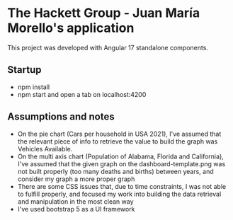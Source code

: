 # The Hackett Group - Juan María Morello's application

This project was developed with Angular 17 standalone components.

## Startup

- npm install
- npm start and open a tab on localhost:4200

## Assumptions and notes

- On the pie chart (Cars per household in USA 2021), I've assumed that the relevant piece of info
to retrieve the value to build the graph was Vehicles Available.
- On the multi axis chart (Population of Alabama, Florida and California), I've assumed that the
given graph on the dashboard-template.png was not built properly (too many deaths and births)
between years, and consider my graph a more proper graph
- There are some CSS issues that, due to time constraints, I was not able to fulfill properly,
and focused my work into building the data retrieval and manipulation in the most clean way
- I've used bootstrap 5 as a UI framework
